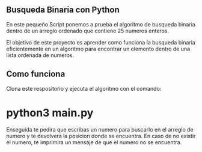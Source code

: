 ## Busqueda Binaria con Python

En este pequeño Script ponemos a prueba el algoritmo de busqueda binaria dentro de un arreglo ordenado que contiene 25 numeros enteros.

El objetivo de este proyecto es aprender como funciona la busqueda binaria eficientemente en un algoritmo para encontrar un elemento dentro de una lista ordenada de numeros.

## Como funciona

Clona este respositorio y ejecuta el algoritmo con el comando:

# python3 main.py

Enseguida te pedira que escribas un numero para buscarlo en el arreglo de numero y te devolvera la posicion donde se encuentra. En caso de no existir el numero, te imprimira un mensaje de que el numero no se encuentra.
